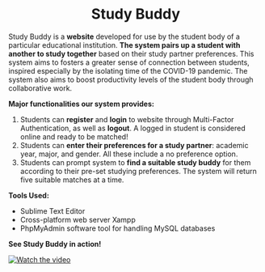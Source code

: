 # <div align="center"> Study Buddy </div>
Study Buddy is a **website** developed for use by the student body of a particular educational institution. **The system pairs up a student with another to study together** based on their study partner preferences. This system aims to fosters a greater sense of connection between students, inspired especially by the isolating time of the COVID-19 pandemic. The system also aims to boost productivity levels of the student body through collaborative work.    

**Major functionalities our system provides:**   
1. Students can **register** and **login** to website through Multi-Factor Authentication, as well as **logout**. A logged in student is considered online and ready to be matched!
2. Students can **enter their preferences for a study partner**: academic year, major, and gender. All these include a no preference option. 
3. Students can prompt system to **find a suitable study buddy** for them according to their pre-set studying preferences. The system will return five suitable matches at a time.

**Tools Used:**
- Sublime Text Editor
- Cross-platform web server Xampp
- PhpMyAdmin software tool for handling MySQL databases    


**See Study Buddy in action!**   

[![Watch the video](https://github.com/nadja0607/Study_Buddy_App/blob/main/CourseDeliverable5/cover.png)](https://youtu.be/tTNgXS0dCgE)
